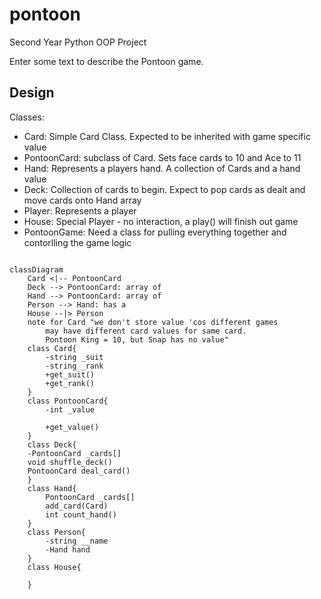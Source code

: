 # pontoon
Second Year Python OOP Project 

Enter some text to describe the Pontoon game.

## Design
Classes: 

* Card: Simple Card Class. Expected to be inherited with game specific value
* PontoonCard: subclass of Card. Sets face cards to 10 and Ace to 11
* Hand: Represents a players hand. A collection of Cards and a hand value
* Deck: Collection of cards to begin. Expect to pop cards as dealt and move cards onto Hand array
* Player: Represents a player
* House: Special Player - no interaction, a play() will finish out game
* PontoonGame: Need a class for pulling everything together and contorlling the game logic

```mermaid

classDiagram
    Card <|-- PontoonCard
    Deck --> PontoonCard: array of
    Hand --> PontoonCard: array of
    Person --> Hand: has a
    House --|> Person
    note for Card "we don't store value 'cos different games
        may have different card values for same card.
        Pontoon King = 10, but Snap has no value"
    class Card{
        -string _suit
        -string _rank
        +get_suit()
        +get_rank()
    }
    class PontoonCard{
        -int _value

        +get_value()
    }
    class Deck{
    -PontoonCard _cards[]
    void shuffle_deck()
    PontoonCard deal_card()
    }
    class Hand{
        PontoonCard _cards[]
        add_card(Card)
        int count_hand()
    }
    class Person{
        -string __name
        -Hand hand
    }
    class House{
        
    }
    

```